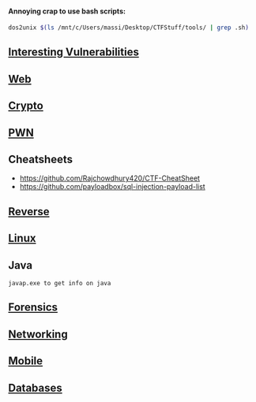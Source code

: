 #### Annoying crap to use bash scripts:
```bash
dos2unix $(ls /mnt/c/Users/massi/Desktop/CTFStuff/tools/ | grep .sh)
```

## [Interesting Vulnerabilities](TheGoodStuff/VULN_LIST.md)

## [Web](TheGoodStuff/Web.md)


## [Crypto](TheGoodStuff/Crypto.md)



## [PWN](TheGoodStuff/PWN.md)

## Cheatsheets
- https://github.com/Rajchowdhury420/CTF-CheatSheet
- https://github.com/payloadbox/sql-injection-payload-list 

## [Reverse](TheGoodStuff/Reverse.md)

## [Linux](TheGoodStuff/Linux.md)
## Java

    javap.exe to get info on java

## [Forensics](TheGoodStuff/Forensics.md)

## [Networking](TheGoodStuff/Networking.md)

## [Mobile](TheGoodStuff/Mobile.md)

## [Databases](TheGoodStuff/Databases.md)
